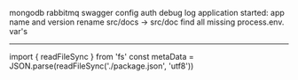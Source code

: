 mongodb
rabbitmq
swagger
config
auth
debug
log application started: app name and version
rename src/docs -> src/doc
find all missing process.env. var's

---

import { readFileSync } from 'fs'
const metaData = JSON.parse(readFileSync('./package.json', 'utf8'))
